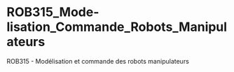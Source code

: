 # ROB315_Mode-lisation_Commande_Robots_Manipulateurs
ROB315 - Modélisation et commande des robots manipulateurs
